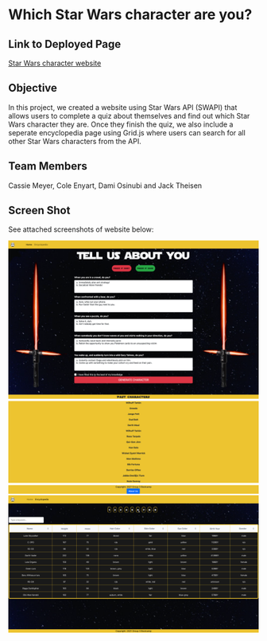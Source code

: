 # Which Star Wars character are you?

## Link to Deployed Page
[Star Wars character website](https://coleenyart.github.io/which-star-wars-character-are-you/)

## Objective
In this project, we created a website using Star Wars API (SWAPI) that allows users to complete a quiz about themselves and find out which Star Wars character they are. Once they finish the quiz, we also include a seperate encyclopedia page using Grid.js where users can search for all other Star Wars characters from the API. 

## Team Members
Cassie Meyer, Cole Enyart, Dami Osinubi and Jack Theisen

## Screen Shot

See attached screenshots of website below:

![Screenshot 1](./assets/images/star-wars-quiz-updated.png)
![Screenshot 1](./assets/images/star-wars-encyclopedia-updated.png)
